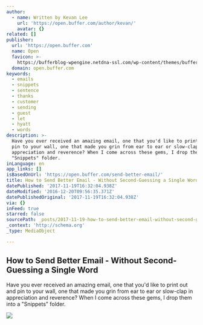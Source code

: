 ```yaml
---
author:
  - name: Written by Kevan Lee
    url: 'https://open.buffer.com/author/kevan/'
    avatar: {}
related: []
publisher:
  url: 'https://open.buffer.com'
  name: Open
  favicon: >-
    https://bufferblog-wpengine.netdna-ssl.com/wp-content/themes/buffer-base/favicon.png
  domain: open.buffer.com
keywords:
  - emails
  - snippets
  - sentence
  - thanks
  - customer
  - sending
  - guest
  - let
  - hyatt
  - words
description: >-
  Have you ever received an amazing email, one that you'd like to print out and
  pin to your wall, one that made you grin from ear to ear or slow-clap in
  appreciation and reverence? When I come across these gems, I drop them into a
  "Snippets" folder.
inLanguage: en
app_links: []
isBasedOnUrl: 'https://open.buffer.com/send-better-email/'
title: How to Send Better Email - Without Second-Guessing a Single Word
datePublished: '2017-11-19T16:32:04.938Z'
dateModified: '2016-12-20T09:56:35.371Z'
datePublishedOriginal: '2017-11-19T16:32:04.938Z'
via: {}
inFeed: true
starred: false
sourcePath: _posts/2017-11-19-how-to-send-better-email-without-second-guessing-a-single.md
_context: 'http://schema.org'
_type: MediaObject

---
```

<article style=""><h1>How to Send Better Email - Without Second-Guessing a Single Word</h1><p>Have you ever received an amazing email, one that you'd like to print out and pin to your wall, one that made you grin from ear to ear or slow-clap in appreciation and reverence? When I come across these gems, I drop them into a "Snippets" folder.</p><img src="http://open.bufferapp.com/wp-content/uploads/2014/08/send-better-email.png" /></article>